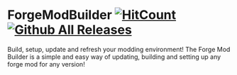 # ForgeModBuilder [![HitCount](http://hits.dwyl.io/CJMinecraft01/ForgeModBuilder.svg)](http://hits.dwyl.io/CJMinecraft01/ForgeModBuilder) [![Github All Releases](https://img.shields.io/github/downloads/atom/atom/total.svg?style=flat-square)](https://github.com/CJMinecraft01/ForgeModBuilder)
Build, setup, update and refresh your modding environment!
The Forge Mod Builder is a simple and easy way of updating, building and setting up any forge mod for any version!
